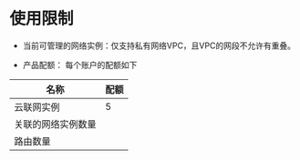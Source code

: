# 使用限制

* 当前可管理的网络实例：仅支持私有网络VPC，且VPC的网段不允许有重叠。

* 产品配额：
每个账户的配额如下

| 名称     | 配额 |
| ------ | -- |
| 云联网实例 | 5 |
| 关联的网络实例数量 |  |
| 路由数量 |  |
